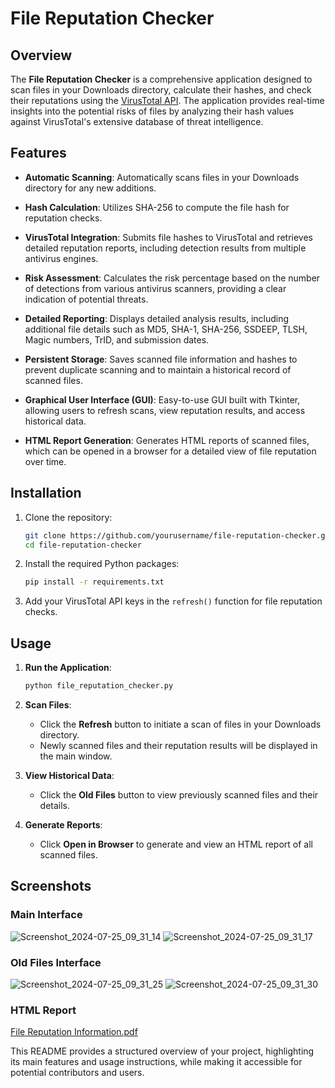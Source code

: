 
# File Reputation Checker

## Overview

The **File Reputation Checker** is a comprehensive application designed to scan files in your Downloads directory, calculate their hashes, and check their reputations using the [VirusTotal API](https://www.virustotal.com). The application provides real-time insights into the potential risks of files by analyzing their hash values against VirusTotal's extensive database of threat intelligence.

## Features

- **Automatic Scanning**: Automatically scans files in your Downloads directory for any new additions.
  
- **Hash Calculation**: Utilizes SHA-256 to compute the file hash for reputation checks.
  
- **VirusTotal Integration**: Submits file hashes to VirusTotal and retrieves detailed reputation reports, including detection results from multiple antivirus engines.
  
- **Risk Assessment**: Calculates the risk percentage based on the number of detections from various antivirus scanners, providing a clear indication of potential threats.
  
- **Detailed Reporting**: Displays detailed analysis results, including additional file details such as MD5, SHA-1, SHA-256, SSDEEP, TLSH, Magic numbers, TrID, and submission dates.
  
- **Persistent Storage**: Saves scanned file information and hashes to prevent duplicate scanning and to maintain a historical record of scanned files.
  
- **Graphical User Interface (GUI)**: Easy-to-use GUI built with Tkinter, allowing users to refresh scans, view reputation results, and access historical data.

- **HTML Report Generation**: Generates HTML reports of scanned files, which can be opened in a browser for a detailed view of file reputation over time.

## Installation

1. Clone the repository:
   ```bash
   git clone https://github.com/yourusername/file-reputation-checker.git
   cd file-reputation-checker
   ```

2. Install the required Python packages:
   ```bash
   pip install -r requirements.txt
   ```

3. Add your VirusTotal API keys in the `refresh()` function for file reputation checks.

## Usage

1. **Run the Application**:
   ```bash
   python file_reputation_checker.py
   ```

2. **Scan Files**:
   - Click the **Refresh** button to initiate a scan of files in your Downloads directory.
   - Newly scanned files and their reputation results will be displayed in the main window.

3. **View Historical Data**:
   - Click the **Old Files** button to view previously scanned files and their details.

4. **Generate Reports**:
   - Click **Open in Browser** to generate and view an HTML report of all scanned files.

## Screenshots

### Main Interface
![Screenshot_2024-07-25_09_31_14](https://github.com/user-attachments/assets/8d66ff60-6cb0-4d25-bbee-488963d7c4c8)
![Screenshot_2024-07-25_09_31_17](https://github.com/user-attachments/assets/b272542b-b0a8-4031-97ac-6bf3c058b7a1)



### Old Files Interface
![Screenshot_2024-07-25_09_31_25](https://github.com/user-attachments/assets/4044ecc6-63f9-4b7d-a8d8-c3d151ee74cc)
![Screenshot_2024-07-25_09_31_30](https://github.com/user-attachments/assets/c64ad095-3c56-4a70-b3ad-8cd364556e2f)



### HTML Report
[File Reputation Information.pdf](https://github.com/user-attachments/files/16370235/File.Reputation.Information.pdf)




This README provides a structured overview of your project, highlighting its main features and usage instructions, while making it accessible for potential contributors and users. 
